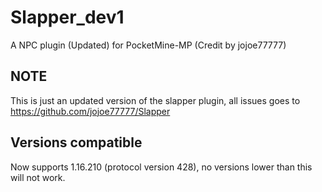 # Slapper_dev1
A NPC plugin (Updated) for PocketMine-MP (Credit by jojoe77777)

## NOTE
This is just an updated version of the slapper plugin, all issues goes to https://github.com/jojoe77777/Slapper

## Versions compatible
Now supports 1.16.210 (protocol version 428), no versions lower than this will not work.
